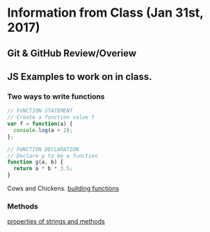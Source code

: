 # Information from Class (Jan 31st, 2017)

## Git & GitHub Review/Overiew



## JS Examples to work on in class.

### Two ways to write functions
``` js
// FUNCTION STATEMENT
// Create a function value f
var f = function(a) {
  console.log(a + 2);
};

// FUNCTION DECLARATION
// Declare g to be a function
function g(a, b) {
  return a * b * 3.5;
}
```

Cows and Chickens.
[building functions](http://eloquentjavascript.net/03_functions.html#h_eVDWIAuyBK)


### Methods
[properties of strings and methods](http://eloquentjavascript.net/04_data.html#h_fkrGgDyRWc)
